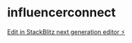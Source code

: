 # influencerconnect

[Edit in StackBlitz next generation editor ⚡️](https://stackblitz.com/~/github.com/rishalbabu-co/influencerconnect)